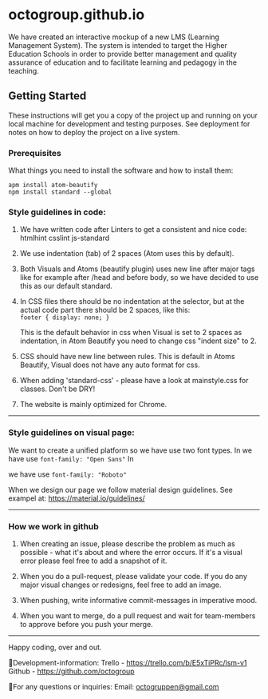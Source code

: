 # octogroup.github.io
We have created an interactive mockup of a new LMS (Learning Management System). The system is intended to target the Higher Education Schools in order to provide better management and quality assurance of education and to facilitate learning and pedagogy in the teaching.

## Getting Started
These instructions will get you a copy of the project up and running on your local machine for development and testing purposes. See deployment for notes on how to deploy the project on a live system.

### Prerequisites
What things you need to install the software and how to install them:

``apm install atom-beautify`` <br>
``npm install standard --global``

### Style guidelines in code:
1. We have written code after Linters to get a consistent and nice code:
    htmlhint
    csslint
    js-standard

2. We use indentation (tab) of 2 spaces (Atom uses this by default).

3. Both Visuals and Atoms (beautify plugin) uses new line after major tags like for example after /head and before body,
    so we have decided to use this as our default standard.

 4. In CSS files there should be no indentation at the selector, but at the actual code part there should be 2 spaces,
    like this:<br>
    ``footer {
      display: none;
    }``

    This is the default behavior in css when Visual is set to 2 spaces as indentation, in Atom Beautify you need to change
    css "indent size" to 2.

5.  CSS should have new line between rules. This is default in Atoms Beautify, Visual does not have any auto format for css.

6.  When adding 'standard-css' - please have a look at mainstyle.css for classes. Don't be DRY!

7.  The website is mainly optimized for Chrome.<br>
<hr>

### Style guidelines on visual page:
We want to create a unified platform so we have use two font types.
In <head> we have use ``font-family: "Open Sans"``
In <main> we have use ``font-family: "Roboto"``


When we design our page we follow material design guidelines. See exampel at: https://material.io/guidelines/
<hr>

### How we work in github
1.  When creating an issue, please describe the problem as much as possible - what it's about and where the error occurs.
    If it's a visual error please feel free to add a snapshot of it.

2.  When you do a pull-request, please validate your code. If you do any major visual changes or redesigns, feel free to add an image.

3.  When pushing, write informative commit-messages in imperative mood.

4. When you want to merge, do a pull request and wait for team-members to approve before you push your merge. 
<hr>

Happy coding, over and out.

:octopus:Development-information:
Trello - https://trello.com/b/E5xTiPRc/lsm-v1
Github - https://github.com/octogroup

:octopus:For any questions or inquiries: Email: octogruppen@gmail.com
